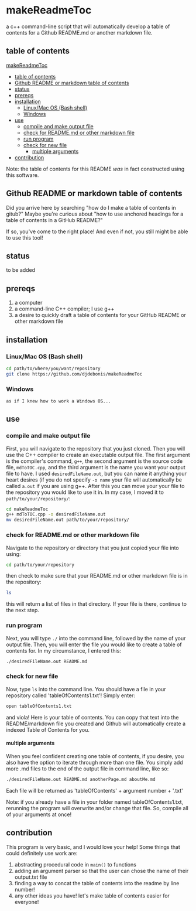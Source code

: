 # makeReadmeToc
a c++ command-line script that will automatically develop a table of contents for a Github README.md or another markdown file.

## table of contents

[makeReadmeToc](#makereadmetoc)
- [table of contents](#table-of-contents)
- [Github README or markdown table of contents](#github-readme-or-markdown-table-of-contents)
- [status](#status)
- [prereqs](#prereqs)
- [installation](#installation)
	* [Linux/Mac OS (Bash shell)](#linux/mac-os-(bash-shell))
	* [Windows](#windows)
- [use](#use)
	* [compile and make output file](#compile-and-make-output-file)
	* [check for README.md or other markdown file](#check-for-readme.md-or-other-markdown-file)
	* [run program](#run-program)
	* [check for new file](#check-for-new-file)
		* [multiple arguments](#multiple-arguments)
- [contribution](#contribution)

Note: the table of contents for this README *was* in fact constructed using this software.

## Github README or markdown table of contents

Did you arrive here by searching "how do I make a table of contents in gitub?" Maybe you're curious about "how to use anchored 
headings for a table of contents in a GitHub README?"

If so, you've come to the right place! And even if not, you still might be able to use this tool!

## status

to be added

## prereqs

1. a computer 
2. a command-line C++ compiler; I use g++
3. a desire to quickly draft a table of contents for your GitHub README or other markdown file

## installation

### Linux/Mac OS (Bash shell)

```bash
cd path/to/where/you/want/repository
git clone https://github.com/djdebonis/makeReadmeToc
```

### Windows

```
as if I knew how to work a Windows OS...
```

## use

### compile and make output file

First, you will navigate to the repository that you just cloned. Then you will use the C++ compiler to create an executable output file. The first argument is the compiler's command, `g++`, the second argument is the source code file, `mdToTOC.cpp`, and the third argument is the name you want your output file to have. I used `desiredFileName.out`, but you can name it anything your heart desires (if you do not specify `-o name` your file will automatically be called `a.out` if you are using g++. After this you can move your your file to the repository you would like to use it in. In my case, I moved it to  `path/to/your/repository/`:

```bash
cd makeReadmeToc
g++ mdToTOC.cpp -o desiredFileName.out
mv desiredFileName.out path/to/your/repository/
```

### check for README.md or other markdown file

Navigate to the repository or directory that you just copied your file into using:

```bash
cd path/to/your/repository
```

then check to make sure that your README.md or other markdown file is in the repository:

```bash
ls
```
this will return a list of files in that directory. If your file is there, continue to the next step.

### run program

Next, you will type `./` into the command line, followed by the name of your output file. Then, you will enter the file you would like to create a table of contents for. In my circumstance, I entered this:

```bash
./desiredFileName.out README.md
```

### check for new file

Now, type `ls` into the command line. You should have a file in your repository called 'tableOfContents1.txt'! Simply enter:

```bash
open tableOfContents1.txt
```

and viola! Here is your table of contents. You can copy that text into the README/markdown file you created and Github will automatically create a indexed Table of Contents for you.

#### multiple arguments

When you feel confident creating one table of contents, if you desire, you also have the option to iterate through more than one file. You simply add more .md files to the end of the output file in command line, like so:

```bash
./desiredFileName.out README.md anotherPage.md aboutMe.md 
```
Each file will be returned as 'tableOfContents' + argument number + '.txt'

Note: if you already have a file in your folder named tableOfContents1.txt, rerunning the program will overwrite and/or change that file. So, compile all of your arguments at once!

## contribution

This program is very basic, and I would love your help! Some things that could definitely use work are:
1. abstracting procedural code in `main()` to functions
2. adding an argument parser so that the user can chose the name of their output.txt file
3. finding a way to concat the table of contents into the readme by line number!
4. any other ideas you have! let's make table of contents easier for everyone!
